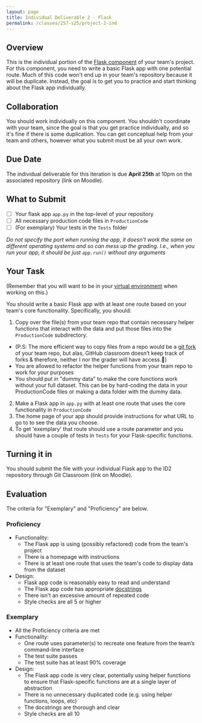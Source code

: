 ```yaml
---
layout: page
title: Individual Deliverable 2 - Flask
permalink: /classes/257-s25/project-2-ind
---
```


## Overview

This is the individual portion of the [Flask component](project-2-flask) of your team's project.
For this component, you need to write a basic Flask app with one potential route.
Much of this code won't end up in your team's repository because it will be duplicate. 
Instead, the goal is to get you to practice and start thinking about the Flask app individually.

## Collaboration

You should work individually on this component.
You shouldn't coordinate with your team, since the goal is that you get practice individually, and so it's fine if there is some duplication.
You can get conceptual help from your team and others, however what you submit must be all your own work.

## Due Date

The individual deliverable for this iteration is due **April 25th** at 10pm on the associated repository (link on Moodle).

## What to Submit

- [ ] Your flask app `app.py` in the top-level of your repository
- [ ] All necessary production code files in `ProductionCode`
- [ ] (For exemplary) Your tests in the `Tests` folder

*Do not specify the port when running the app, it doesn't work the same on different operating systems and so can mess up the grading. I.e., when you run your app, it should be just `app.run()` without any arguments*

## Your Task
(Remember that you will want to be in your [virtual environment](venv-guide) when working on this.)

You should write a basic Flask app with at least one route based on your team's core functionality. Specifically, you should:

1. Copy over the file(s) from your team repo that contain necessary helper functions that interact with the data and put those files into the `ProductionCode` subdirectory.
  * (P.S: The more efficient way to copy files from a repo would be a [git fork](https://docs.github.com/en/pull-requests/collaborating-with-pull-requests/working-with-forks/fork-a-repo) of your team repo, but alas, GitHub classroom doesn’t keep track of forks & therefore, neither I nor the grader will have access.🙁)
  * You are allowed to refactor the helper functions from your team repo to work for your purposes
  * You should put in "dummy data" to make the core functions work without your full dataset. This can be by hard-coding the data in your ProductionCode files or making a data folder with the dummy data.
2. Make a Flask app in `app.py` with at least one route that uses the core functionality in `ProductionCode`
3. The home page of your app should provide instructions for what URL to go to to see the data you choose.
4. To get 'exemplary' that route should use a route parameter and you should have a couple of tests in `Tests` for your Flask-specific functions.

## Turning it in

You should submit the file with your individual Flask app to the ID2 repository through Git Classroom (link on Moodle).


## Evaluation

The criteria for "Exemplary" and "Proficiency" are below.

### Proficiency
* Functionality:
  * The Flask app is using (possibly refactored) code from the team's project
  * There is a homepage with instructions
  * There is at least one route that uses the team's code to display data from the dataset
* Design:
  * Flask app code is reasonably easy to read and understand
  * The Flask app code has appropriate [docstrings](https://peps.python.org/pep-0257/) 
  * There isn't an excessive amount of repeated code
  * Style checks are all 5 or higher

### Exemplary
* All the Proficiency criteria are met
* Functionality:
  * One route uses parameter(s) to recreate one feature from the team’s command-line interface
  * The test suite passes
  * The test suite has at least 90% coverage
* Design:
  * The Flask app code is very clear, potentially using helper functions to ensure that Flask-specific functions are at a single layer of abstraction
  * There is no unnecessary duplicated code (e.g. using helper functions, loops, etc)
  * The docstrings are thorough and clear
  * Style checks are all 10